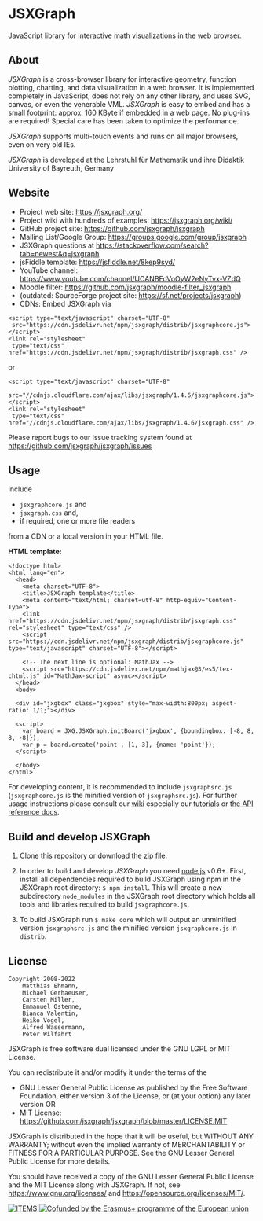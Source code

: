JSXGraph
========

JavaScript library for interactive math visualizations in the web browser.

About
-----

*JSXGraph* is a cross-browser library for interactive geometry, function plotting,
charting, and data visualization in a web browser. It is implemented completely
in JavaScript, does not rely on any other library, and uses SVG, canvas, or even the venerable VML.
*JSXGraph* is easy to embed and has a small footprint: approx. 160 KByte if
embedded in a web page. No plug-ins are required! Special care has been taken
to optimize the performance.

*JSXGraph* supports multi-touch events and runs on all major browsers, even on very old IEs.

*JSXGraph* is developed at the
Lehrstuhl für Mathematik und ihre Didaktik
University of Bayreuth, Germany

Website
-------

- Project web site: https://jsxgraph.org/
- Project wiki with hundreds of examples: https://jsxgraph.org/wiki/
- GitHub project site: https://github.com/jsxgraph/jsxgraph
- Mailing List/Google Group: https://groups.google.com/group/jsxgraph
- JSXGraph questions at https://stackoverflow.com/search?tab=newest&q=jsxgraph
- jsFiddle template: https://jsfiddle.net/8kep9syd/
- YouTube channel: https://www.youtube.com/channel/UCANBFoVoOyW2eNyTvx-VZdQ
- Moodle filter: https://github.com/jsxgraph/moodle-filter_jsxgraph
- (outdated: SourceForge project site: https://sf.net/projects/jsxgraph)
- CDNs: Embed JSXGraph via

```
<script type="text/javascript" charset="UTF-8"
 src="https://cdn.jsdelivr.net/npm/jsxgraph/distrib/jsxgraphcore.js"></script>
<link rel="stylesheet"
 type="text/css" href="https://cdn.jsdelivr.net/npm/jsxgraph/distrib/jsxgraph.css" />
 ```

or

```
<script type="text/javascript" charset="UTF-8"
 src="//cdnjs.cloudflare.com/ajax/libs/jsxgraph/1.4.6/jsxgraphcore.js"></script>
<link rel="stylesheet"
 type="text/css" href="//cdnjs.cloudflare.com/ajax/libs/jsxgraph/1.4.6/jsxgraph.css" />
```

Please report bugs to our issue tracking system found at
https://github.com/jsxgraph/jsxgraph/issues

Usage
-----

Include 

* `jsxgraphcore.js` and 
* `jsxgraph.css` and, 
* if required, one or more file readers 

from a CDN or a local version in your HTML file. 

**HTML template:**

```
<!doctype html>
<html lang="en">
  <head>
    <meta charset="UTF-8">
    <title>JSXGraph template</title>
    <meta content="text/html; charset=utf-8" http-equiv="Content-Type">
    <link href="https://cdn.jsdelivr.net/npm/jsxgraph/distrib/jsxgraph.css" rel="stylesheet" type="text/css" />
    <script src="https://cdn.jsdelivr.net/npm/jsxgraph/distrib/jsxgraphcore.js" type="text/javascript" charset="UTF-8"></script>

    <!-- The next line is optional: MathJax -->
    <script src="https://cdn.jsdelivr.net/npm/mathjax@3/es5/tex-chtml.js" id="MathJax-script" async></script>
  </head>
  <body>

  <div id="jxgbox" class="jxgbox" style="max-width:800px; aspect-ratio: 1/1;"></div>

  <script>
    var board = JXG.JSXGraph.initBoard('jxgbox', {boundingbox: [-8, 8, 8, -8]});
    var p = board.create('point', [1, 3], {name: 'point'});
  </script>

  </body>
</html>
```

For developing content, it is recommended to include `jsxgraphsrc.js` (`jsxgraphcore.js` is the minified version of `jsxgraphsrc.js`).
For further usage instructions please consult our [wiki](https://jsxgraph.org/wiki/)
especially our [tutorials](https://jsxgraph.org/wiki/index.php/Documentation)
or [the API reference docs](https://jsxgraph.org/docs/).

Build and develop JSXGraph
--------------

1) Clone this repository or download the zip file.

2) In order to build and develop *JSXGraph* you need [node.js](https://nodejs.org/) v0.6+. First, install all
dependencies required to build JSXGraph using npm in the JSXGraph root directory: `$ npm install`.
This will create a new subdirectory ```node_modules``` in the JSXGraph root directory which holds
all tools and libraries required to build ```jsxgraphcore.js```. 

3) To build JSXGraph run `$ make core` which will output an unminified version ```jsxgraphsrc.js```  and the minified version ```jsxgraphcore.js``` in ```distrib```.


License
-------

    Copyright 2008-2022
        Matthias Ehmann,
        Michael Gerhaeuser,
        Carsten Miller,
        Emmanuel Ostenne,
        Bianca Valentin,
        Heiko Vogel,
        Alfred Wassermann,
        Peter Wilfahrt


JSXGraph is free software dual licensed under the GNU LGPL or MIT License.

You can redistribute it and/or modify it under the terms of the

  * GNU Lesser General Public License as published by
    the Free Software Foundation, either version 3 of the License, or
    (at your option) any later version
  OR
  * MIT License: https://github.com/jsxgraph/jsxgraph/blob/master/LICENSE.MIT

JSXGraph is distributed in the hope that it will be useful,
but WITHOUT ANY WARRANTY; without even the implied warranty of
MERCHANTABILITY or FITNESS FOR A PARTICULAR PURPOSE.  See the
GNU Lesser General Public License for more details.

You should have received a copy of the GNU Lesser General Public License and
the MIT License along with JSXGraph. If not, see <https://www.gnu.org/licenses/>
and <https://opensource.org/licenses/MIT/>.

[![ITEMS](img/items_logo_blue.png)](https://itemspro.eu)
[![Cofunded by the Erasmus+ programme of the European union](img/eu_flag_co_funded_pos_rgb_left_small.jpg)](https://ec.europa.eu/programmes/erasmus-plus/)

